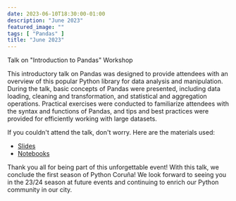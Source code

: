 ```yaml
---
date: 2023-06-10T18:30:00-01:00
description: "June 2023"
featured_image: ""
tags: [ "Pandas" ]
title: "June 2023"
---
```


Talk on "Introduction to Pandas" Workshop

This introductory talk on Pandas was designed to provide attendees with an overview of this popular
Python library for data analysis and manipulation. During the talk, basic concepts of Pandas were
presented, including data loading, cleaning and transformation, and statistical and aggregation
operations. Practical exercises were conducted to familiarize attendees with the syntax and
functions of Pandas, and tips and best practices were provided for efficiently working with large
datasets.

If you couldn't attend the talk, don't worry. Here are the materials used:

- [Slides](/resources/2023/06/introduccion_a_Pandas.pdf)
- [Notebooks](https://github.com/arivasloureiro/introduction-to-pandas/tree/main/home/work)

Thank you all for being part of this unforgettable event! With this talk, we conclude the first
season of Python Coruña!
We look forward to seeing you in the 23/24 season at future events and continuing to enrich our
Python community in our city.
